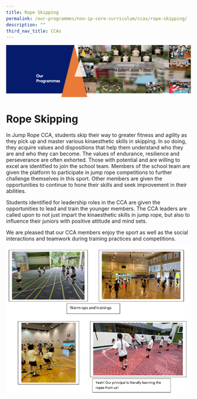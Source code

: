 ```yaml
---
title: Rope Skipping
permalink: /our-programmes/non-ip-core-curriculum/ccas/rope-skipping/
description: ""
third_nav_title: CCAs
---
```


![](/images/OurProgrammes1.png)

Rope Skipping
=============

In Jump Rope CCA, students skip their way to greater fitness and agility as they pick up and master various kinaesthetic skills in skipping. In so doing, they acquire values and dispositions that help them understand who they are and who they can become. The values of endurance, resilience and perseverance are often exhorted. Those with potential and are willing to excel are identified to join the school team. Members of the school team are given the platform to participate in jump rope competitions to further challenge themselves in this sport. Other members are given the opportunities to continue to hone their skills and seek improvement in their abilities.

Students identified for leadership roles in the CCA are given the opportunities to lead and train the younger members. The CCA leaders are called upon to not just impart the kinaesthetic skills in jump rope, but also to influence their juniors with positive attitude and mind sets. 

We are pleased that our CCA members enjoy the sport as well as the social interactions and teamwork during training practices and competitions.

![](/images/Rope%20Skipping.png)
